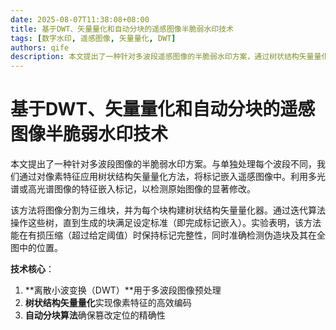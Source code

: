 ```yaml
---
date: 2025-08-07T11:38:08+08:00
title: 基于DWT、矢量量化和自动分块的遥感图像半脆弱水印技术  
tags: [数字水印, 遥感图像, 矢量量化, DWT]  
authors: qife  
description: 本文提出了一种针对多波段遥感图像的半脆弱水印方案，通过树状结构矢量量化处理像素特征，在保持有损压缩鲁棒性的同时检测篡改区域，并精确定位伪造块的位置。  
---  
```


# 基于DWT、矢量量化和自动分块的遥感图像半脆弱水印技术  

本文提出了一种针对多波段图像的半脆弱水印方案。与单独处理每个波段不同，我们通过对像素特征应用树状结构矢量量化方法，将标记嵌入遥感图像中。利用多光谱或高光谱图像的特征嵌入标记，以检测原始图像的显著修改。  

该方法将图像分割为三维块，并为每个块构建树状结构矢量量化器。通过迭代算法操作这些树，直到生成的块满足设定标准（即完成标记嵌入）。实验表明，该方法能在有损压缩（超过给定阈值）时保持标记完整性，同时准确检测伪造块及其在全图中的位置。  

**技术核心**：  
1. **离散小波变换（DWT）**用于多波段图像预处理  
2. **树状结构矢量量化**实现像素特征的高效编码  
3. **自动分块算法**确保篡改定位的精确性